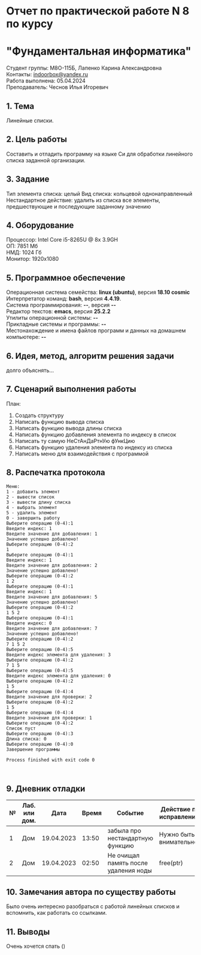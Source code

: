 # Отчет по практической работе N 8 по курсу
# "Фундаментальная информатика"

Студент группы: M8О-115Б, Лапенко Карина Александровна\
Контакты: indoorbox@yandex.ru \
Работа выполнена: 05.04.2024\
Преподаватель: Чеснов Илья Игоревич

## 1. Тема

Линейные списки.

## 2. Цель работы

Составить и отладить программу на языке Си для обработки линейного списка заданной организации.

## 3. Задание

Тип элемента списка: целый
Вид списка: кольцевой однонаправленный
Нестандартное действие: удалить из списка все элементы, предшествующие и последующие заданному значению


## 4. Оборудование

Процессор: Intel Core i5-8265U @ 8x 3.9GH\
ОП: 7851 Мб\
НМД: 1024 Гб\
Монитор: 1920x1080

## 5. Программное обеспечение

Операционная система семейства: **linux (ubuntu)**, версия **18.10 cosmic**\
Интерпретатор команд: **bash**, версия **4.4.19**.\
Система программирования: **--**, версия **--**\
Редактор текстов: **emacs**, версия **25.2.2**\
Утилиты операционной системы: **--**\
Прикладные системы и программы: **--**\
Местонахождение и имена файлов программ и данных на домашнем компьютере: **--**

## 6. Идея, метод, алгоритм решения задачи

долго объяснять...

## 7. Сценарий выполнения работы

План:
1. Создать структуру
2. Написать функцию вывода списка
3. Написать функцию вывода длины списка
4. Написать функцию добавления элемента по индексу в список
5. Написать ту самую НеСтАнДаРтнУю фУнкЦию
6. Написать функцию удаления элемента по индексу из списка 
7. Написать меню для взаимодействия с программой

## 8. Распечатка протокола

```
Меню:
1 - добавить элемент
2 - вывести список
3 - вывести длину списка
4 - выбрать элемент
5 - удалить элемент
0 - завершить работу
Выберите операцию (0-4):1
Введите индекс: 1
Введите значение для добавления: 1
Значение успешно добавлено!
Выберите операцию (0-4):2
1 
Выберите операцию (0-4):1
Введите индекс: 1
Введите значение для добавления: 2
Значение успешно добавлено!
Выберите операцию (0-4):2
1 2
Выберите операцию (0-4):1
Введите индекс: 1
Введите значение для добавления: 5
Значение успешно добавлено!
Выберите операцию (0-4):2
1 5 2
Выберите операцию (0-4):1
Введите индекс: 0
Введите значение для добавления: 7
Значение успешно добавлено!
Выберите операцию (0-4):2
7 1 5 2
Выберите операцию (0-4):5
Введите индекс элемента для удаления: 3
Выберите операцию (0-4):2
7 1 5
Выберите операцию (0-4):5
Введите индекс элемента для удаления: 0
Выберите операцию (0-4):2
1 5
Выберите операцию (0-4):4
Введите значение для проверки: 2
Выберите операцию (0-4):2
1 5
Выберите операцию (0-4):4
Введите значение для проверки: 1
Выберите операцию (0-4):2
Список пуст
Выберите операцию (0-4):3
Длина списка: 0
Выберите операцию (0-4):0
Завершение программы

Process finished with exit code 0



```

## 9. Дневник отладки

| № | Лаб. или дом. | Дата       | Время     | Событие                  | Действие по исправлению | Примечание  |
|---|---------------|------------|-----------|--------------------------|-------------------------|-------------|
|1  | Дом           | 19.04.2023 | 13:50     | забыла про нестандартную функцию | Нужно быть внимательнее |
|2  | Дом           | 19.04.2023 | 02:50     | Не очищал память после удаления ноды | free(ptr) | Забыл |

## 10. Замечания автора по существу работы

Было очень интересно разобраться с работой линейных списков и вспомнить, как работать со ссылками.

## 11. Выводы

Очень хочется спать ()

